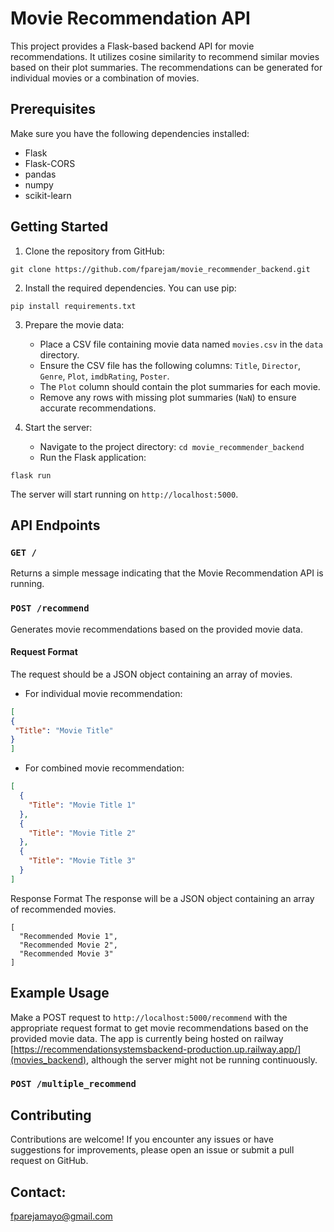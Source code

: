 # Movie Recommendation API

This project provides a Flask-based backend API for movie recommendations. It utilizes cosine similarity to recommend similar movies based on their plot summaries. The recommendations can be generated for individual movies or a combination of movies.

## Prerequisites

Make sure you have the following dependencies installed:

- Flask
- Flask-CORS
- pandas
- numpy
- scikit-learn

## Getting Started

1. Clone the repository from GitHub:

```
git clone https://github.com/fparejam/movie_recommender_backend.git
```


2. Install the required dependencies. You can use pip:

```
pip install requirements.txt
```


3. Prepare the movie data:
   - Place a CSV file containing movie data named `movies.csv` in the `data` directory.
   - Ensure the CSV file has the following columns: `Title`, `Director`, `Genre`, `Plot`, `imdbRating`, `Poster`.
   - The `Plot` column should contain the plot summaries for each movie.
   - Remove any rows with missing plot summaries (`NaN`) to ensure accurate recommendations.

4. Start the server:
   - Navigate to the project directory: `cd movie_recommender_backend`
   - Run the Flask application:

```
flask run
```

The server will start running on `http://localhost:5000`.

## API Endpoints

### `GET /`

Returns a simple message indicating that the Movie Recommendation API is running.

### `POST /recommend`

Generates movie recommendations based on the provided movie data.

#### Request Format

The request should be a JSON object containing an array of movies.

- For individual movie recommendation:

```json
[
{
 "Title": "Movie Title"
}
]
```

* For combined movie recommendation:

```json
[
  {
    "Title": "Movie Title 1"
  },
  {
    "Title": "Movie Title 2"
  },
  {
    "Title": "Movie Title 3"
  }
]
```

Response Format
The response will be a JSON object containing an array of recommended movies.

```
[
  "Recommended Movie 1",
  "Recommended Movie 2",
  "Recommended Movie 3"
]

```
## Example Usage

Make a POST request to `http://localhost:5000/recommend` with the appropriate request format to get movie recommendations based on the provided movie data. The app is currently being hosted on railway [https://recommendationsystemsbackend-production.up.railway.app/](movies_backend), although the server might not be running continuously.

### `POST /multiple_recommend`

## Contributing

Contributions are welcome! If you encounter any issues or have suggestions for improvements, please open an issue or submit a pull request on GitHub.

## Contact:
fparejamayo@gmail.com
